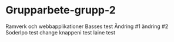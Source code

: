 # Grupparbete-grupp-2
Ramverk och webbapplikationer
Basses test
Ändring #1
ändring #2
Soderlpo test change
knappeni test
laine test